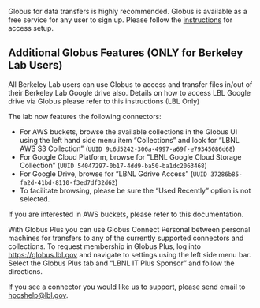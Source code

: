 Globus for data transfers is highly recommended. Globus is available as a free service for any user to sign up. Please follow the [instructions](globus_instructions.md) for access setup.

## Additional Globus Features (ONLY for Berkeley Lab Users)

All Berkeley Lab users can use Globus to access and transfer files in/out of their Berkeley Lab Google drive also. Details on how to access LBL Google drive via Globus please refer to this instructions (LBL Only)

The lab now features the following connectors:

* For AWS buckets, browse the available collections in the Globus UI using the left hand side menu item “Collections” and look for “LBNL AWS S3 Collection” (`UUID 9c6d5242-306a-4997-a69f-e79345086d68`)
* For Google Cloud Platform, browse for "LBNL Google Cloud Storage Collection” (`UUID 54047297-0b17-4dd9-ba50-ba1dc2063468`)
* For Google Drive, browse for “LBNL Gdrive Access” (`UUID 37286b85-fa2d-41bd-8110-f3ed7df32d62`)
* To facilitate browsing, please be sure the “Used Recently” option is not selected.

If you are interested in AWS buckets, please refer to this documentation.

With Globus Plus you can use Globus Connect Personal between personal machines for transfers to any of the currently supported connectors and collections.  To request membership in Globus Plus, log into https://globus.lbl.gov and navigate to settings using the left side menu bar.  Select the Globus Plus tab and “LBNL IT Plus Sponsor” and follow the directions.

If you see a connector you would like us to support, please send email to hpcshelp@lbl.gov.